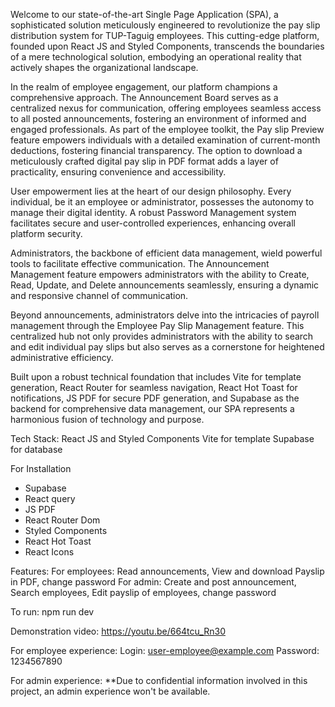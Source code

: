 Welcome to our state-of-the-art Single Page Application (SPA), a sophisticated solution meticulously engineered to revolutionize the pay slip distribution system for TUP-Taguig employees. This cutting-edge platform, founded upon React JS and Styled Components, transcends the boundaries of a mere technological solution, embodying an operational reality that actively shapes the organizational landscape.

In the realm of employee engagement, our platform champions a comprehensive approach. The Announcement Board serves as a centralized nexus for communication, offering employees seamless access to all posted announcements, fostering an environment of informed and engaged professionals. As part of the employee toolkit, the Pay slip Preview feature empowers individuals with a detailed examination of current-month deductions, fostering financial transparency. The option to download a meticulously crafted digital pay slip in PDF format adds a layer of practicality, ensuring convenience and accessibility.

User empowerment lies at the heart of our design philosophy. Every individual, be it an employee or administrator, possesses the autonomy to manage their digital identity. A robust Password Management system facilitates secure and user-controlled experiences, enhancing overall platform security.

Administrators, the backbone of efficient data management, wield powerful tools to facilitate effective communication. The Announcement Management feature empowers administrators with the ability to Create, Read, Update, and Delete announcements seamlessly, ensuring a dynamic and responsive channel of communication.

Beyond announcements, administrators delve into the intricacies of payroll management through the Employee Pay Slip Management feature. This centralized hub not only provides administrators with the ability to search and edit individual pay slips but also serves as a cornerstone for heightened administrative efficiency.

Built upon a robust technical foundation that includes Vite for template generation, React Router for seamless navigation, React Hot Toast for notifications, JS PDF for secure PDF generation, and Supabase as the backend for comprehensive data management, our SPA represents a harmonious fusion of technology and purpose.

Tech Stack:
React JS and Styled Components
Vite for template
Supabase for database

For Installation
- Supabase
- React query
- JS PDF
- React Router Dom
- Styled Components
- React Hot Toast
- React Icons

Features:
For employees: Read announcements, View and download Payslip in PDF, change password
For admin: Create and post announcement, Search employees, Edit payslip of employees, change password

To run:
npm run dev

Demonstration video:
https://youtu.be/664tcu_Rn30

For employee experience:
Login: user-employee@example.com
Password: 1234567890

For admin experience:
**Due to confidential information involved in this project, an admin experience won't be available.
